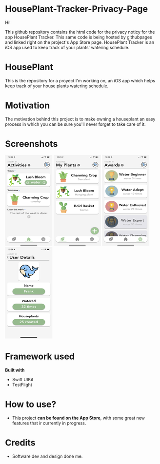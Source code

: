 # HousePlant-Tracker-Privacy-Page
Hi!

This github repository contains the html code for the privacy noticy for the app HousePlant Tracker. This same code is being hosted by githubpages and linked right on the project's App Store page. HousePlant Tracker is an iOS app used to keep track of your plants' watering schedule.

# HousePlant

This is the repository for a proyect I'm working on, an iOS app which helps keep track of your house plants watering schedule.

# Motivation #

The motivation behind this project is to make owning a houseplant an easy process in which you can be sure you'll never forget to take care of it.

# Screenshots #

<img src="images/Activities.PNG" width="155" height="300"> <img src="images/MyPlants.PNG" width="155" height="300"> 
<img src="images/Awards.PNG" width="155" height="300"> <img src="images/Profile.PNG" width="155" height="300">

# Framework used #

**Built with**
* Swift UIKit
* TestFlight

# How to use? #

* This project **can be found on the App Store**, with some great new features that ir currently in progress.

# Credits #

* Software dev and design done me.
